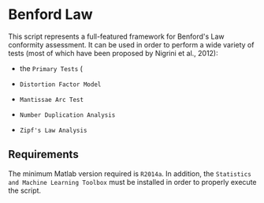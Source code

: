 # Benford Law

This script represents a full-featured framework for Benford's Law conformity assessment. It can be used in order to perform a wide variety of tests (most of which have been proposed by Nigrini et al., 2012):
* the `Primary Tests` (
* `Distortion Factor Model`

* `Mantissae Arc Test`
* `Number Duplication Analysis`
* `Zipf's Law Analysis`

## Requirements

The minimum Matlab version required is `R2014a`. In addition, the `Statistics and Machine Learning Toolbox` must be installed in order to properly execute the script.

